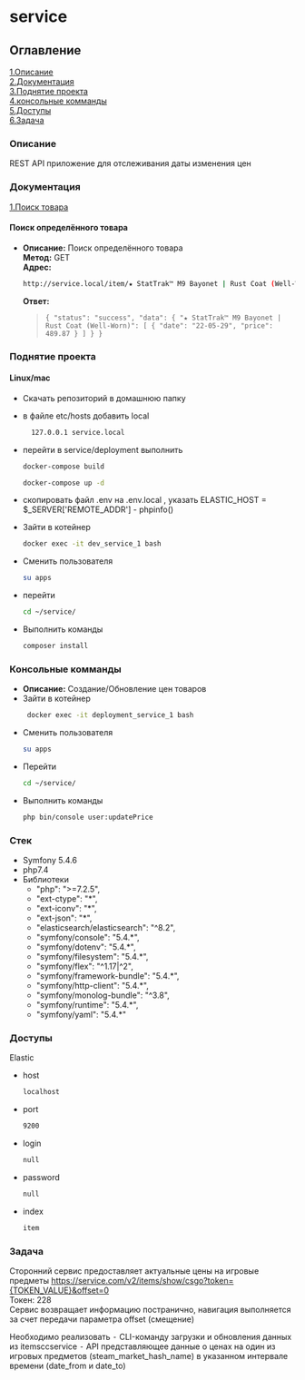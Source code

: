 # service

## Оглавление

[1.Описание](#description "Описание") <br>
[2.Документация](#doc "Документация") <br>
[3.Поднятие проекта](#projectUp "Поднятие проекта") <br>
[4.консольные комманды](#console "консольные команды") <br>
[5.Доступы](#access "Стек") <br>
[6.Задача](#task "Задача") <br>

<a name="description"></a>
### Описание
REST API  приложение для отслеживания даты изменения цен

<a name="doc"></a>
### Документация

[1.Поиск товара](#search) 


<a name="search"></a>
#### Поиск определённого товара
* **Описание:** Поиск определённого товара  <br>
  **Метод:** GET <br>
  **Адрес:**
    ```sh 
  http://service.local/item/★ StatTrak™ M9 Bayonet | Rust Coat (Well-Worn)?gte=2022-05-29&lte=2022-05-29
    ```


  **Ответ:**
  > `{
  "status": "success",
  "data": {
  "★ StatTrak™ M9 Bayonet | Rust Coat (Well-Worn)": [
  {
  "date": "22-05-29",
  "price": 489.87
  }
  ]
  }
  }`





<a name="projectUp"></a>
### Поднятие проекта
#### Linux/mac
* Скачать репозиторий в домашнюю папку
* в файле etc/hosts добавить local
  ```sh
    127.0.0.1 service.local
  ```

* перейти в service/deployment выполнить
  ```sh
  docker-compose build
  ```
  ```sh
  docker-compose up -d
  ```
* скопировать файл .env на .env.local , указать ELASTIC_HOST = $_SERVER['REMOTE_ADDR'] - phpinfo()
* Зайти в котейнер
  ```sh
  docker exec -it dev_service_1 bash
  ```
* Сменить пользователя
  ```sh
  su apps
  ```
* перейти
  ```sh
  cd ~/service/
  ```
* Выполнить команды
  ```sh
  composer install
  ```

<a name="console"></a>
### Консольные комманды
* **Описание:** Создание/Обновление цен товаров   <br>
* Зайти в котейнер
  ```sh
   docker exec -it deployment_service_1 bash
  ```
* Сменить пользователя
  ```sh
  su apps
  ```
* Перейти
  ```sh
  cd ~/service/
  ```
* Выполнить команды
  ```sh
  php bin/console user:updatePrice
  ```



<a name="stack"></a>
### Стек
* Symfony 5.4.6
* php7.4
* Библиотеки
    * "php": ">=7.2.5",
    *  "ext-ctype": "*",
    *  "ext-iconv": "*",
    *  "ext-json": "*",
    *  "elasticsearch/elasticsearch": "^8.2",
    *  "symfony/console": "5.4.*",
    *   "symfony/dotenv": "5.4.*",
    *  "symfony/filesystem": "5.4.*",
    *  "symfony/flex": "^1.17|^2",
    *  "symfony/framework-bundle": "5.4.*",
    *  "symfony/http-client": "5.4.*",
    *  "symfony/monolog-bundle": "^3.8",
    *  "symfony/runtime": "5.4.*",
    *  "symfony/yaml": "5.4.*"

<a name="access"></a>
### Доступы
Elastic <br>
* host
  ```sh
  localhost
  ```
* port
  ```sh
  9200
  ```
* login
  ```sh
  null
  ```
* password
  ```sh
  null
  ```
* index
  ```sh
  item
  ```

<a name="task"></a>
### Задача
Сторонний сервис предоставляет актуальные цены на игровые предметы
https://service.com/v2/items/show/csgo?token={TOKEN_VALUE}&offset=0 <br>
Токен: 228 <br>
Сервис возвращает информацию постранично, навигация выполняется за счет передачи параметра offset (смещение)

Необходимо реализовать
⁃ CLI-команду загрузки и обновления данных из itemsccservice
⁃ API представляющее данные о ценах на один из игровых предметов (steam_market_hash_name) в указанном интервале времени (date_from и date_to)
```
